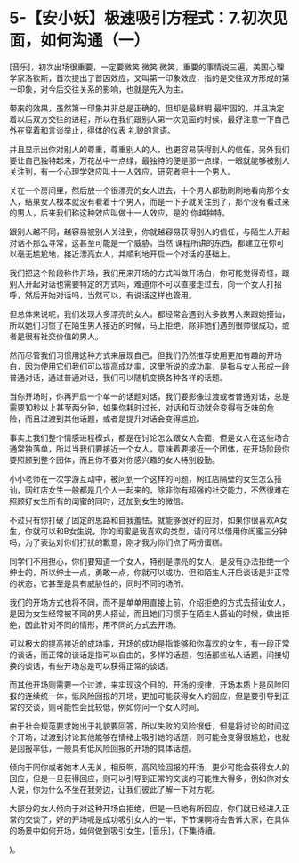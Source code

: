 # 5-【安小妖】极速吸引方程式：7.初次见面，如何沟通（一）

[音乐]，初次出场很重要，一定要微笑 微笑 微笑，重要的事情说三遍，美国心理学家洛钦斯，首次提出了首因效应，又叫第一印象效应，指的是交往双方形成的第一印象，对今后交往关系的影响，也就是先入为主。

带来的效果，虽然第一印象并非总是正确的，但却是最鲜明 最牢固的，并且决定着以后双方交往的进程，所以在我们跟别人第一次见面的时候，最好注意一下自己外在穿着和言谈举止，得体的仪表 礼貌的言语。

并且显示出你对别人的尊重，尊重别人的人，也更容易获得别人的信任，另外我们要让自己独特起来，万花丛中一点绿，最独特的便是那一点绿，一眼就能够被别人关注到，有一个心理学效应叫十一人效应，研究者把十一个男人。

关在一个房间里，然后放一个很漂亮的女人进去，十个男人都勤刷刷地看向那个女人，结果女人根本就没有看着十个男人，而是一下子就关注到了，那个没有看过来的男人，后来我们称这种效应叫做十一人效应，是的 你越独特。

跟别人越不同，越容易被别人关注到，你就越容易获得别人的信任，与陌生人开起对话不那么寻常，这甚至可能是一个威胁，当然 课程所讲的东西，都建立在你可以毫无尴尬地，接近漂亮女人，并顺利地开启一个对话的基础上。

我们把这个阶段称作开场，我们用来开场的方式叫做开场白，你可能觉得奇怪，跟别人开起对话也需要特定的方式吗，难道你不可以直接走过去，向一个女人打招呼，然后开始对话吗，当然可以，有说话这样也管用。

但总体来说呢，我们发现大多漂亮的女人，都经常会遇到大多数男人来跟她搭讪，所以她们习惯了在陌生男人接近的时候，马上拒绝，除非她们遇到很帅很成功，或者是很有社交价值的男人。

然而尽管我们习惯用这种方式来展现自己，但我们仍然推荐使用更加有趣的开场白，因为使用它们我们可以提高成功率，这里所说的成功率，是指与女人形成一段普通对话，通过普通对话，我们可以随机变换各种各样的话题。

当你开场时，你再开启一个单一的话题对话，我们要影像过渡或者普通对话，总是需要10秒以上甚至两分钟，如果你耗时过长，对话和互动就会变得有乏味的危险，而且过渡到其他话题，或者是提升对话会变得尴尬。

事实上我们整个情感进程模式，都是在讨论怎么跟女人会面，但是女人在这些场合通常独落单，所以当我们要接近一个女人，意味着要接近一个团体，在开场阶段你要照顾到整个团体，而且你不要对你感兴趣的女人特别殷勤。

小小老师在一次学游互动中，被问到一个这样的问题，网红店隔壁的女生怎么搭讪，网红店女生一般都是几个人一起来的，除非你有超强的社交能力，不然很难在照顾好女生所有的闺蜜的同时，还加到女生的微信。

不过只有你打破了固定的思路和自我羞怯，就能够很好的应对，如果你很喜欢A女生，你就可以和B女生说，你的闺蜜是我喜欢的类型，请问可以借用你闺蜜三分钟吗，为了表达对你们打扰的歉意，刚才我为你们点了两份蛋糕。

同学们不用担心，你们要知道一个女人，特别是漂亮的女人，是没有办法拒绝一个绅士的，所以绅士一点，勇敢一点，你就可以成功，但和陌生人开启谈话是非正常的状态，它甚至是具有威胁性的，同时不同的场所。

我们的开场方式也将不同，而不是单单用直接上前，介绍拒绝的方式去搭讪女人，是因为女生经常被不同的男人搭讪，而且她们习惯于在陌生人搭讪的时候，做出拒绝，因此针对不同的情形，用不同的方式去开场。

可以极大的提高接近的成功率，开场的成功是指能够和你喜欢的女生，有一段正常的谈话，而正常的谈话是指可以自由的，多样的话题，包括那些私人话题，间接切换的谈话，有些开场总是可以获得正常的谈话。

而其他开场则需要一个过渡，来实现这个目的，开场的规律，开场本质上是风险回报的连续统一体，低风险回报的开场，更加可能获得女人的回应，但是要引导到正常的交谈，则可能性会比较低，例如你问一个女人时间。

由于社会规范要求她出于礼貌要回答，所以失败的风险很低，但是将讨论的时间这个开场，过渡到讨论其他能够在情绪上吸引她的话题，则可能会变得很尴尬，也就是回报率低，一般具有低风险回报的开场的具体话题。

倾向于同你或者她本人无关，相反啊，高风险回报的开场，更少可能会获得女人的回应，但是一旦获得回应，则可以引导到正常的交谈的可能性大得多，例如你对女人说，你为什么不坐在我旁边，让我们彼此了解一下对方呢。

大部分的女人倾向于对这种开场白拒绝，但是一旦她有所回应，你们就已经进入正常的交谈了，好的开场呢是成功吸引女人的一半，下节课啊将会告诉大家，在具体的场景中如何开场，如何做到吸引女生，[音乐]，(下集待續。

)。